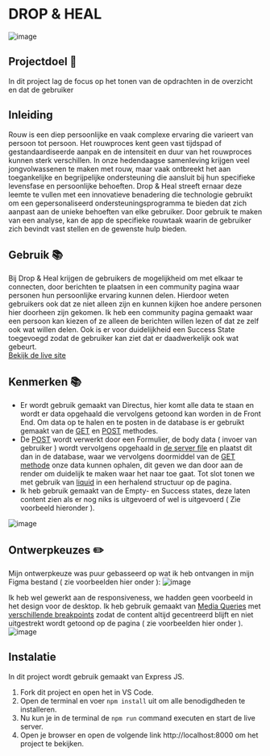 # DROP & HEAL

![image](https://github.com/user-attachments/assets/114de9b0-3f2f-4c04-ba3d-8a8813728712)

## Projectdoel 🚀 
In dit project lag de focus op het tonen van de opdrachten in de overzicht en dat de gebruiker

## Inleiding 

Rouw is een diep persoonlijke en vaak complexe ervaring die varieert van persoon tot persoon. Het rouwproces kent geen vast tijdspad of gestandaardiseerde aanpak en de intensiteit en duur van het rouwproces kunnen sterk verschillen. In onze hedendaagse samenleving krijgen veel jongvolwassenen te maken met rouw, maar vaak ontbreekt het aan toegankelijke en begrijpelijke ondersteuning die aansluit bij hun specifieke levensfase en persoonlijke behoeften. Drop & Heal streeft ernaar deze leemte te vullen met een innovatieve benadering die technologie gebruikt om een gepersonaliseerd ondersteuningsprogramma te bieden dat zich aanpast aan de unieke behoeften van elke gebruiker. Door gebruik te maken van een analyse, kan de app de specifieke rouwtaak waarin de gebruiker zich bevindt vast stellen en de gewenste hulp bieden.

## Gebruik 📚

Bij Drop & Heal krijgen de gebruikers de mogelijkheid om met elkaar te connecten, door berichten te plaatsen in een community pagina waar personen hun persoonlijke ervaring kunnen delen. Hierdoor weten gebruikers ook dat ze niet alleen zijn en kunnen kijken hoe andere personen hier doorheen zijn gekomen. Ik heb een community pagina gemaakt waar een persoon kan kiezen of ze alleen de berichten willen lezen of dat ze zelf ook wat willen delen. Ook is er voor duidelijkheid een Success State toegevoegd zodat de gebruiker kan ziet dat er daadwerkelijk ook wat gebeurt.  
[Bekijk de live site](https://the-web-is-for-everyone-interactive-875r.onrender.com/)

## Kenmerken 📚
* Er wordt gebruik gemaakt van Directus, hier komt alle data te staan en wordt er data opgehaald die vervolgens getoond kan worden in de Front End. Om data op te halen en te posten in de database is er gebruikt gemaakt van de [GET](https://github.com/Recss68/the-web-is-for-everyone-interactive-functionality/blob/8717c18577b8f773318d578878c7857107f21812/server.js#L93-L101) en [POST](https://github.com/Recss68/the-web-is-for-everyone-interactive-functionality/blob/8717c18577b8f773318d578878c7857107f21812/server.js#L103-L117) methodes.
* De [POST](https://github.com/Recss68/the-web-is-for-everyone-interactive-functionality/blob/8717c18577b8f773318d578878c7857107f21812/server.js#L103-L117) wordt verwerkt door een Formulier, de body data ( invoer van gebruiker ) wordt vervolgens opgehaald in [de server file](https://github.com/Recss68/the-web-is-for-everyone-interactive-functionality/blob/main/server.js) en plaatst dit dan in de database, waar we vervolgens doormiddel van de [GET methode](https://github.com/Recss68/the-web-is-for-everyone-interactive-functionality/blob/8717c18577b8f773318d578878c7857107f21812/server.js#L93-L101) onze data kunnen ophalen, dit geven we dan door aan de render om duidelijk te maken waar het naar toe gaat. Tot slot tonen we met gebruik van [liquid](https://github.com/Recss68/the-web-is-for-everyone-interactive-functionality/blob/cab4fa2c99d0b612a530eb5e8f7b5d108065026f/views/community-drops.liquid#L38-L50) in een herhalend structuur op de pagina.
* Ik heb gebruik gemaakt van de Empty- en Success states, deze laten content zien als er nog niks is uitgevoerd of wel is uitgevoerd ( Zie voorbeeld hieronder ).
  
![image](https://github.com/user-attachments/assets/5e9aca0b-ddfc-4001-b8f9-0610cc6fcace)
 

## Ontwerpkeuzes ✏️
Mijn ontwerpkeuze was puur gebasseerd op wat ik heb ontvangen in mijn Figma bestand ( zie voorbeelden hier onder ):
![image](https://github.com/user-attachments/assets/db5be21b-3a50-4303-9a8c-d519747db4be)

Ik heb wel gewerkt aan de responsiveness, we hadden geen voorbeeld in het design voor de desktop. Ik heb gebruik gemaakt van [Media Queries](https://github.com/Recss68/the-web-is-for-everyone-interactive-functionality/blob/cab4fa2c99d0b612a530eb5e8f7b5d108065026f/public/styles/style.css#L223-L230) met [verschillende breakpoints](https://github.com/Recss68/the-web-is-for-everyone-interactive-functionality/blob/cab4fa2c99d0b612a530eb5e8f7b5d108065026f/public/styles/style.css#L160-L177) zodat de content altijd gecentreerd blijft en niet uitgestrekt wordt getoond op de pagina ( zie voorbeelden hier onder ).
![image](https://github.com/user-attachments/assets/f9ec231f-adf7-472b-bee5-8de0bf17c697)

## Instalatie
In dit project wordt gebruik gemaakt van Express JS. 

1. Fork dit project en open het in VS Code.
2. Open de terminal en voer `npm install` uit om alle benodigdheden te installeren.
3. Nu kun je in de terminal de `npm run` command executen en start de live server. 
4. Open je browser en open de volgende link http://localhost:8000 om het project te bekijken.
